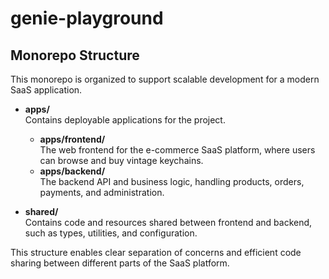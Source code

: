 # genie-playground

## Monorepo Structure

This monorepo is organized to support scalable development for a modern SaaS application.

- **apps/**  
  Contains deployable applications for the project.
  - **apps/frontend/**  
    The web frontend for the e-commerce SaaS platform, where users can browse and buy vintage keychains.
  - **apps/backend/**  
    The backend API and business logic, handling products, orders, payments, and administration.

- **shared/**  
  Contains code and resources shared between frontend and backend, such as types, utilities, and configuration.

This structure enables clear separation of concerns and efficient code sharing between different parts of the SaaS platform.
